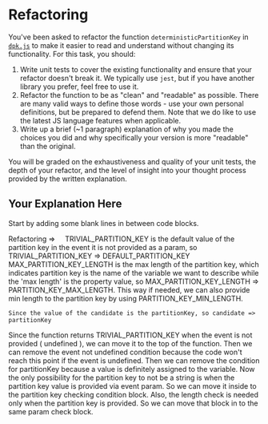 # Refactoring

You've been asked to refactor the function `deterministicPartitionKey` in [`dpk.js`](dpk.js) to make it easier to read and understand without changing its functionality. For this task, you should:

1. Write unit tests to cover the existing functionality and ensure that your refactor doesn't break it. We typically use `jest`, but if you have another library you prefer, feel free to use it.
2. Refactor the function to be as "clean" and "readable" as possible. There are many valid ways to define those words - use your own personal definitions, but be prepared to defend them. Note that we do like to use the latest JS language features when applicable.
3. Write up a brief (~1 paragraph) explanation of why you made the choices you did and why specifically your version is more "readable" than the original.

You will be graded on the exhaustiveness and quality of your unit tests, the depth of your refactor, and the level of insight into your thought process provided by the written explanation.

## Your Explanation Here

Start by adding some blank lines in between code blocks. 

Refactoring =>     
    TRIVIAL_PARTITION_KEY is the default value of the partition key in the event it is not provided as a param, so TRIVIAL_PARTITION_KEY => DEFAULT_PARTITION_KEY
    
    MAX_PARTITION_KEY_LENGTH is the max length of the partition key, which indicates partition key is the name of the variable we want to describe while the 'max length' is the property value, so MAX_PARTITION_KEY_LENGTH => PARTITION_KEY_MAX_LENGTH. This way if needed, we can also provide min length to the partition key by using PARTITION_KEY_MIN_LENGTH.         
    
    Since the value of the candidate is the partitionKey, so candidate => partitionKey     
    
Since the function returns TRIVIAL_PARTITION_KEY when the event is not provided ( undefined ), we can move it to the top of the function. Then we can remove the event not undefined condition because the code won't reach this point if the event is undefined. Then we can remove the condition for partitionKey because a value is definitely assigned to the variable. Now the only possibility for the partition key to not be a string is when the partition key value is provided via event param. So we can move it inside to the partition key checking condition block. Also, the length check is needed only when the partition key is provided. So we can move that block in to the same param check block.

